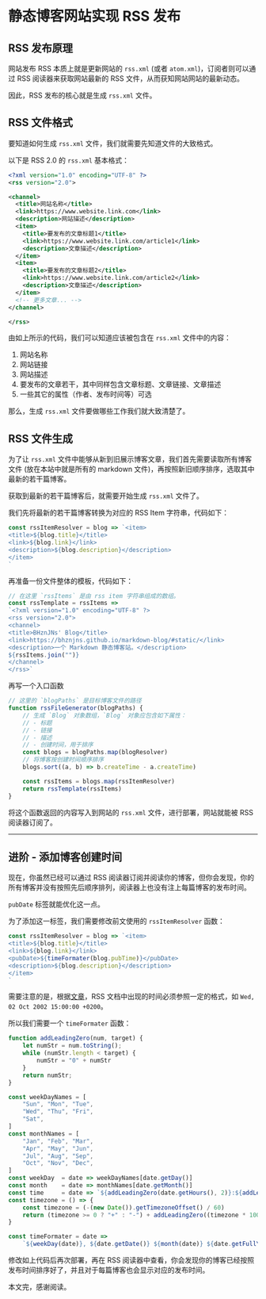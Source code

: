 # 静态博客网站实现 RSS 发布

## RSS 发布原理

网站发布 RSS 本质上就是更新网站的 ``rss.xml`` (或者 ``atom.xml``)，订阅者则可以通过 RSS 阅读器来获取网站最新的 RSS 文件，从而获知网站网站的最新动态。

因此，RSS 发布的核心就是生成 ``rss.xml`` 文件。

## RSS 文件格式

要知道如何生成 ``rss.xml`` 文件，我们就需要先知道文件的大致格式。

以下是 RSS 2.0 的 ``rss.xml`` 基本格式：

```xml
<?xml version="1.0" encoding="UTF-8" ?>
<rss version="2.0">

<channel>
  <title>网站名称</title>
  <link>https://www.website.link.com</link>
  <description>网站描述</description>
  <item>
    <title>要发布的文章标题1</title>
    <link>https://www.website.link.com/article1</link>
    <description>文章描述</description>
  </item>
  <item>
    <title>要发布的文章标题2</title>
    <link>https://www.website.link.com/article2</link>
    <description>文章描述</description>
  </item>
  <!-- 更多文章... -->
</channel>

</rss>
```

由如上所示的代码，我们可以知道应该被包含在 ``rss.xml`` 文件中的内容：

1. 网站名称
2. 网站链接
3. 网站描述
4. 要发布的文章若干，其中同样包含文章标题、文章链接、文章描述
5. 一些其它的属性（作者、发布时间等）可选

那么，生成 ``rss.xml`` 文件要做哪些工作我们就大致清楚了。

## RSS 文件生成

为了让 ``rss.xml`` 文件中能够从新到旧展示博客文章，我们首先需要读取所有博客文件 (放在本站中就是所有的 markdown 文件)，再按照新旧顺序排序，选取其中最新的若干篇博客。

获取到最新的若干篇博客后，就需要开始生成 ``rss.xml`` 文件了。

我们先将最新的若干篇博客转换为对应的 RSS Item 字符串，代码如下：

```javascript
const rssItemResolver = blog => `<item>
<title>${blog.title}</title>
<link>${blog.link}</link>
<description>${blog.description}</description>
</item>
`
```

再准备一份文件整体的模板，代码如下：

```javascript
// 在这里 `rssItems` 是由 rss item 字符串组成的数组。
const rssTemplate = rssItems =>
`<?xml version="1.0" encoding="UTF-8" ?>
<rss version="2.0">
<channel>
<title>BHznJNs' Blog</title>
<link>https://bhznjns.github.io/markdown-blog/#static/</link>
<description>一个 Markdown 静态博客站。</description>
${rssItems.join("")}
</channel>
</rss>`
```

再写一个入口函数

```javascript
// 这里的 `blogPaths` 是目标博客文件的路径
function rssFileGenerator(blogPaths) {
    // 生成 `Blog` 对象数组，`Blog` 对象应包含如下属性：
    // - 标题
    // - 链接
    // - 描述
    // - 创建时间，用于排序
    const blogs = blogPaths.map(blogResolver)
    // 将博客按创建时间顺序排序
    blogs.sort((a, b) => b.createTime - a.createTime)

    const rssItems = blogs.map(rssItemResolver)
    return rssTemplate(rssItems)
}
```

将这个函数返回的内容写入到网站的 ``rss.xml`` 文件，进行部署，网站就能被 RSS 阅读器订阅了。

- - -

## 进阶 - 添加博客创建时间

现在，你虽然已经可以通过 RSS 阅读器订阅并阅读你的博客，但你会发现，你的所有博客并没有按照先后顺序排列，阅读器上也没有注上每篇博客的发布时间。

``pubDate`` 标签就能优化这一点。

为了添加这一标签，我们需要修改前文使用的 ``rssItemResolver`` 函数：

```javascript
const rssItemResolver = blog => `<item>
<title>${blog.title}</title>
<link>${blog.link}</link>
<pubDate>${timeFormater(blog.pubTime)}</pubDate>
<description>${blog.description}</description>
</item>
`
```

需要注意的是，根据[文章](https://whitep4nth3r.com/blog/how-to-format-dates-for-rss-feeds-rfc-822/#valid-rfc-822-date-format)，RSS 文档中出现的时间必须参照一定的格式，如 ``Wed, 02 Oct 2002 15:00:00 +0200``。

所以我们需要一个 ``timeFormater`` 函数：

```javascript
function addLeadingZero(num, target) {
    let numStr = num.toString();
    while (numStr.length < target) {
        numStr = "0" + numStr
    }
    return numStr;
}

const weekDayNames = [
    "Sun", "Mon", "Tue",
    "Wed", "Thu", "Fri",
    "Sat",
]
const monthNames = [
    "Jan", "Feb", "Mar",
    "Apr", "May", "Jun",
    "Jul", "Aug", "Sep",
    "Oct", "Nov", "Dec",
]
const weekDay  = date => weekDayNames[date.getDay()]
const month    = date => monthNames[date.getMonth()]
const time     = date => `${addLeadingZero(date.getHours(), 2)}:${addLeadingZero(date.getMinutes(), 2)}:00`;
const timezone = () => {
    const timezone = (-(new Date()).getTimezoneOffset() / 60)
    return (timezone >= 0 ? "+" : "-") + addLeadingZero((timezone * 100).toString(), 4)
}

const timeFormater = date =>
    `${weekDay(date)}, ${date.getDate()} ${month(date)} ${date.getFullYear()} ${time(date)} ${timezone(date)}`
```

修改如上代码后再次部署，再在 RSS 阅读器中查看，你会发现你的博客已经按照发布时间排序好了，并且对于每篇博客也会显示对应的发布时间。

本文完，感谢阅读。
